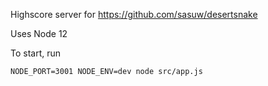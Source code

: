 Highscore server for https://github.com/sasuw/desertsnake

Uses Node 12

To start, run 

    NODE_PORT=3001 NODE_ENV=dev node src/app.js